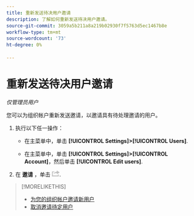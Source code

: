 ```yaml
---
title: 重新发送待决用户邀请
description: 了解如何重新发送待决用户邀请。
source-git-commit: 3059a5b211a8a219b02930f7f5763d5ec1467b8e
workflow-type: tm+mt
source-wordcount: '73'
ht-degree: 0%

---
```


# 重新发送待决用户邀请

*仅管理员用户*

您可以为组织帐户重新发送邀请，以邀请具有待处理邀请的用户。

1. 执行以下任一操作：

   * 在主菜单中，单击 **[!UICONTROL Settings]>[!UICONTROL Users]**.

   * 在主菜单中，单击 **[!UICONTROL Settings]>[!UICONTROL Account]**，然后单击 **[!UICONTROL Edit users]**.

1. 在 **邀请** ，单击 ![重新发送](/help/dsp/assets/resend.png).

>[!MORELIKETHIS]
>
>* [为您的组织帐户邀请新用户](user-invite.md)
>* [取消邀请待定用户](user-uninvite.md)


<!-- >* [Edit User Permissions or Delete a User](user-edit.md) -->
